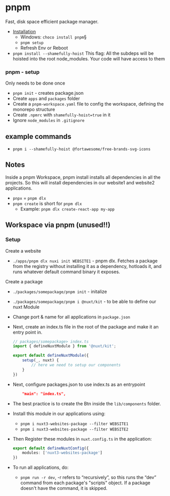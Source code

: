 # pnpm

Fast, disk space efficient package manager.
* [Installation](https://pnpm.io/installation)
    * Windows: `choco install pnpm`§
	* `pnpm setup`
    * Refresh Env or Reboot
* `pnpm install --shamefully-hoist` This flag: All the subdeps will be hoisted into the root node_modules. Your code will have access to them

### pnpm - setup

Only needs to be done once

* `pnpm init` - creates package.json
* Create `apps` and `packages` folder
* Create a `pnpm-workspace.yaml` file to config the workspace, defining the monorepo structure
* Create `.npmrc` with `shamefully-hoist=true` in it
* Ignore `node_modules` in `.gitignore`

## example commands

* `pnpm i --shamefully-hoist @fortawesome/free-brands-svg-icons`

## Notes

Inside a pnpm Workspace, pnpm install installs all dependencies in all the projects. So this will install dependencies in our website1 and website2 applications.

* `pnpx` = `pnpm dlx`
* `pnpm create` is short for `pnpm dlx`
    * Example: `pnpm dlx create-react-app my-app`


## Workspace via pnpm (unused!!)

### Setup 
Create a website
* `./apps/pnpm dlx nuxi init WEBSITE1` - pnpm dlx. Fetches a package from the registry without installing it as a dependency, hotloads it, and runs whatever default command binary it exposes.

Create a package
* `./packages/somepackage/pnpm init` - initalize
* `./packages/somepackage/pnpm i @nuxt/kit` - to be able to define our nuxt Module
* Change port & name for all applications in `package.json`
* Next, create an index.ts file in the root of the package and make it an entry point in.
    ``` typescript
    // packages/somepackage> index.ts
    import { defineNuxtModule } from '@nuxt/kit';

    export default defineNuxtModule({
        setup(_, nuxt) {
            // here we need to setup our components
        }
    })
    ```
* Next, configure packages.json to use index.ts as an entrypoint
    ``` json
        "main": "index.ts",
    ```
* The best practice is to create the Btn inside the `lib/components` folder.
* Install this module in our applications using:
    * `pnpm i nuxt3-websites-package --filter WEBSITE1`
    * `pnpm i nuxt3-websites-package --filter WEBSITE2`
* Then Register these modules in `nuxt.config.ts` in the application:
    ``` typescript
    export default defineNuxtConfig({
        modules: ['nuxt3-websites-package']
    })
    ```
	
* To run all applications, do:
    * `pnpm run -r dev`, -r refers to “recursively”, so this runs the “dev” command from each package's "scripts" object. If a package doesn't have the command, it is skipped.
